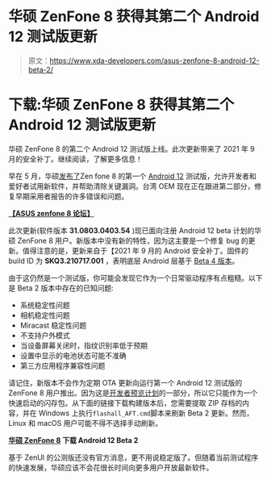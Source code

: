 # 华硕 ZenFone 8 获得其第二个 Android 12 测试版更新

> 原文：<https://www.xda-developers.com/asus-zenfone-8-android-12-beta-2/>

# 下载:华硕 ZenFone 8 获得其第二个 Android 12 测试版更新

华硕 ZenFone 8 的第二个 Android 12 测试版上线。此次更新带来了 2021 年 9 月的安全补丁。继续阅读，了解更多信息！

早在 5 月，华硕[发布了](https://www.xda-developers.com/asus-zenfone-8-android-12-beta/)Zen fone 8 的第一个 [Android 12](https://www.xda-developers.com/android-12/) 测试版，允许开发者和爱好者试用新软件，并帮助清除关键漏洞。台湾 OEM 现在正在跟进第二部分，修复早期采用者报告的许多错误和问题。

**[【ASUS zenfone 8 论坛】](https://forum.xda-developers.com/f/asus-zenfone-8.12291/)**

此次更新(软件版本 **31.0803.0403.54** )现已面向注册 Android 12 beta 计划的华硕 ZenFone 8 用户。新版本中没有新的特性，因为这主要是一个修复 bug 的更新。值得注意的是，更新来自于【2021 年 9 月的 Android 安全补丁。固件的 build ID 为 **SKQ3.210717.001** ，表明底层 Android 层基于 [Beta 4 版本](https://www.xda-developers.com/android-12-beta-4/)。

由于这仍然是一个测试版，你可能会发现它作为一个日常驱动程序有点粗糙。以下是 Beta 2 版本中存在的已知问题:

*   系统稳定性问题
*   相机稳定性问题
*   Miracast 稳定性问题
*   不支持户外模式
*   当设备屏幕关闭时，指纹识别率低于预期
*   设置中显示的电池状态可能不准确
*   第三方应用程序兼容性问题

请记住，新版本不会作为定期 OTA 更新向运行第一个 Android 12 测试版的 ZenFone 8 用户推出。因为这是[开发者预览计划](https://www.asus.com/content/android-12-beta/)的一部分，所以它只能作为一个快速启动的闪存包。从下面的链接下载构建版本后，您需要提取 ZIP 存档的内容，并在 Windows 上执行`flashall_AFT.cmd`脚本来刷新 Beta 2 更新。然而，Linux 和 macOS 用户可能不得不选择手动刷新。

**[华硕 ZenFone 8](https://dlcdnets.asus.com/pub/ASUS/ZenFone/ZS590KS/WW-ZS590KS-31.0803.0403.54-user_20210831-release.zip) 下载 Android 12 Beta 2**

基于 ZenUI 的公测版还没有官方消息，更不用说稳定版了。但随着当前测试程序的快速发展，华硕应该不会花很长时间向更多用户开放最新软件。